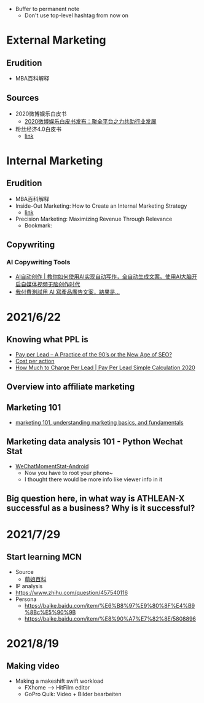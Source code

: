 - Buffer to permanent note
  - Don't use top-level hashtag from now on

# External Marketing
## Erudition
- MBA百科解释
## Sources
- 2020微博娱乐白皮书
  - [2020微博娱乐白皮书发布：聚全平台之力共助行业发展](https://hd.weibo.com/article/view/3882)
- 粉丝经济4.0白皮书
  - [link](https://www.shangyexinzhi.com/article/365975.html)

# Internal Marketing
## Erudition
- MBA百科解释
- Inside-Out Marketing: How to Create an Internal Marketing Strategy
  - [link](https://drive.google.com/file/d/1b7ltYILaHugBmeLFAKgx9_GF5E-OQjWG/view?usp=sharing)
- Precision Marketing: Maximizing Revenue Through Relevance
  - Bookmark: 

## Copywriting
### AI Copywriting Tools
- [AI自动创作 | 教你如何使用AI实现自动写作，全自动生成文案。使用AI大脑开启自媒体视频无脑创作时代](https://www.youtube.com/watch?v=m319a65yfEs)
- [我付費測試用 AI 寫產品廣告文案，結果是…](https://www.youtube.com/watch?v=NavHbVBZkBs)
# 2021/6/22
## Knowing what PPL is
- [Pay per Lead – A Practice of the 90’s or the New Age of SEO?](https://cognitiveseo.com/blog/20222/pay-per-lead-seo/)
- [Cost per action](https://en.wikipedia.org/wiki/Cost_per_action)
- [How Much to Charge Per Lead | Pay Per Lead Simple Calculation 2020](https://www.youtube.com/watch?v=DDw4CSqU8wc)
## Overview into affiliate marketing

## Marketing 101
- [marketing 101, understanding marketing basics, and fundamentals](https://www.youtube.com/watch?v=A2t-yhFaUC0)

## Marketing data analysis 101 - Python Wechat Stat
- [WeChatMomentStat-Android](https://github.com/Chion82/WeChatMomentStat-Android)
  - Now you have to root your phone~
  - I thought there would be more info like viewer info in it

## Big question here, in what way is ATHLEAN-X successful as a business? Why is it successful?

# 2021/7/29
## Start learning MCN
- Source
  - [萌娘百科](https://zh.moegirl.org.cn/)
- IP analysis
- https://www.zhihu.com/question/457540116
- Persona
  - https://baike.baidu.com/item/%E6%B8%97%E9%80%8F%E4%B9%8Bc%E5%90%9B
  - https://baike.baidu.com/item/%E8%90%A7%E7%82%8E/5808896

# 2021/8/19
## Making video
- Making a makeshift swift workload
  - FXhome --> HitFilm editor
  - GoPro Quik: Video + Bilder bearbeiten